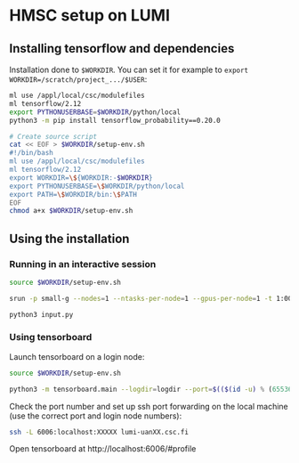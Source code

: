# HMSC setup on LUMI

## Installing tensorflow and dependencies

Installation done to `$WORKDIR`.
You can set it for example to `export WORKDIR=/scratch/project_.../$USER`:

```bash
ml use /appl/local/csc/modulefiles
ml tensorflow/2.12
export PYTHONUSERBASE=$WORKDIR/python/local
python3 -m pip install tensorflow_probability==0.20.0

# Create source script
cat << EOF > $WORKDIR/setup-env.sh
#!/bin/bash
ml use /appl/local/csc/modulefiles
ml tensorflow/2.12
export WORKDIR=\${WORKDIR:-$WORKDIR}
export PYTHONUSERBASE=\$WORKDIR/python/local
export PATH=\$WORKDIR/bin:\$PATH
EOF
chmod a+x $WORKDIR/setup-env.sh
```

## Using the installation

### Running in an interactive session

```bash
source $WORKDIR/setup-env.sh

srun -p small-g --nodes=1 --ntasks-per-node=1 --gpus-per-node=1 -t 1:00:00 --pty bash

python3 input.py

```

### Using tensorboard

Launch tensorboard on a login node:
```bash
source $WORKDIR/setup-env.sh

python3 -m tensorboard.main --logdir=logdir --port=$(($(id -u) % (65536 - 4096) + 4096))

```

Check the port number and set up ssh port forwarding on the local machine
(use the correct port and login node numbers):
```bash
ssh -L 6006:localhost:XXXXX lumi-uanXX.csc.fi
```

Open tensorboard at http://localhost:6006/#profile

